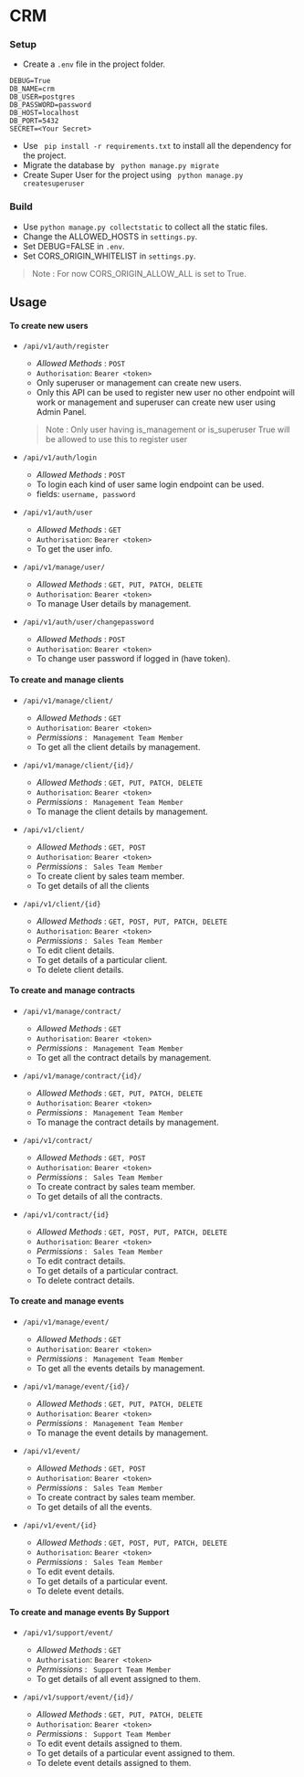 # CRM

### Setup
- Create a ```.env``` file in the project folder. 

```
DEBUG=True
DB_NAME=crm
DB_USER=postgres
DB_PASSWORD=password
DB_HOST=localhost
DB_PORT=5432
SECRET=<Your Secret>
```
- Use ` pip install -r requirements.txt` to install all the dependency for the project.
- Migrate the database by ` python manage.py migrate` 
- Create Super User for the project using ` python manage.py createsuperuser`

### Build

- Use `python manage.py collectstatic` to collect all the static files.
- Change the ALLOWED_HOSTS in `settings.py`.
- Set DEBUG=FALSE in `.env`.
- Set CORS_ORIGIN_WHITELIST in `settings.py`.
> Note :  For now CORS_ORIGIN_ALLOW_ALL is set to True. 


## Usage

#### To create new users

- `/api/v1/auth/register` 
  - _Allowed Methods_ : `POST`
  - `Authorisation`: `Bearer <token>` 
  - Only superuser or management can create new users.
  - Only this API can be used to register new user no other endpoint will work or management and superuser can create new user using Admin Panel. 
  > Note : Only user having is_management or is_superuser True will be allowed to use this to register user
  
- `/api/v1/auth/login`
  - _Allowed Methods_ : `POST`
  - To login each kind of user same login endpoint can be used. 
  - fields: `username, password`
  
- `/api/v1/auth/user`
  - _Allowed Methods_ : `GET`
  - `Authorisation`: `Bearer <token>` 
  - To get the user info.
  
- `/api/v1/manage/user/`
  - _Allowed Methods_ : `GET, PUT, PATCH, DELETE`
  - `Authorisation`: `Bearer <token>` 
  - To manage User details by management.
  
- `/api/v1/auth/user/changepassword`
  - _Allowed Methods_ : `POST`
  - `Authorisation`: `Bearer <token>` 
  - To change user password if logged in (have token).

#### To create and manage clients
- `/api/v1/manage/client/`
  - _Allowed Methods_ : `GET`
  - `Authorisation`: `Bearer <token>` 
  - _Permissions_ : ` Management Team Member`
  - To get all the client details by management.

- `/api/v1/manage/client/{id}/`
  - _Allowed Methods_ : `GET, PUT, PATCH, DELETE`
  - `Authorisation`: `Bearer <token>` 
  - _Permissions_ : ` Management Team Member`
  - To manage the client details by management.

- `/api/v1/client/`
  - _Allowed Methods_ : `GET, POST`
  - `Authorisation`: `Bearer <token>` 
  - _Permissions_ : ` Sales Team Member`
  - To create client by sales team member.
  - To get details of all the clients
- `/api/v1/client/{id}`
  - _Allowed Methods_ : `GET, POST, PUT, PATCH, DELETE`
  - `Authorisation`: `Bearer <token>` 
  - _Permissions_ : ` Sales Team Member`
  - To edit client details.
  - To get details of a particular client.
  - To delete client details.

#### To create and manage contracts
- `/api/v1/manage/contract/`
  - _Allowed Methods_ : `GET`
  - `Authorisation`: `Bearer <token>` 
  - _Permissions_ : ` Management Team Member`
  - To get all the contract details by management.

- `/api/v1/manage/contract/{id}/`
  - _Allowed Methods_ : `GET, PUT, PATCH, DELETE`
  - `Authorisation`: `Bearer <token>` 
  - _Permissions_ : ` Management Team Member`
  - To manage the contract details by management.

- `/api/v1/contract/`
  - _Allowed Methods_ : `GET, POST`
  - `Authorisation`: `Bearer <token>` 
  - _Permissions_ : ` Sales Team Member`
  - To create contract by sales team member.
  - To get details of all the contracts.
- `/api/v1/contract/{id}`
  - _Allowed Methods_ : `GET, POST, PUT, PATCH, DELETE`
  - `Authorisation`: `Bearer <token>` 
  - _Permissions_ : ` Sales Team Member`
  - To edit contract details.
  - To get details of a particular contract.
  - To delete contract details.
  
#### To create and manage events
- `/api/v1/manage/event/`
  - _Allowed Methods_ : `GET`
  - `Authorisation`: `Bearer <token>` 
  - _Permissions_ : ` Management Team Member`
  - To get all the events details by management.

- `/api/v1/manage/event/{id}/`
  - _Allowed Methods_ : `GET, PUT, PATCH, DELETE`
  - `Authorisation`: `Bearer <token>` 
  - _Permissions_ : ` Management Team Member`
  - To manage the event details by management.

- `/api/v1/event/`
  - _Allowed Methods_ : `GET, POST`
  - `Authorisation`: `Bearer <token>` 
  - _Permissions_ : ` Sales Team Member`
  - To create contract by sales team member.
  - To get details of all the events.
- `/api/v1/event/{id}`
  - _Allowed Methods_ : `GET, POST, PUT, PATCH, DELETE`
  - `Authorisation`: `Bearer <token>` 
  - _Permissions_ : ` Sales Team Member`
  - To edit event details.
  - To get details of a particular event.
  - To delete event details.

#### To create and manage events By Support
- `/api/v1/support/event/`
  - _Allowed Methods_ : `GET`
  - `Authorisation`: `Bearer <token>` 
  - _Permissions_ : ` Support Team Member`
  - To get details of all event assigned to them.

- `/api/v1/support/event/{id}/`
  - _Allowed Methods_ : `GET, PUT, PATCH, DELETE`
  - `Authorisation`: `Bearer <token>` 
  - _Permissions_ : ` Support Team Member`
  - To edit event details assigned to them.
  - To get details of a particular event assigned to them.
  - To delete event details assigned to them.
